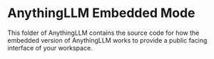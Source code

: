 # AnythingLLM Embedded Mode

This folder of AnythingLLM contains the source code for how the embedded version of AnythingLLM works to provide a public facing interface of your workspace.